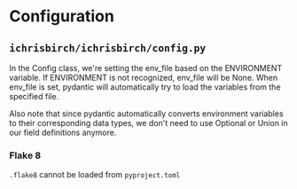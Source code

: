 # Configuration

## `ichrisbirch/ichrisbirch/config.py`

In the Config class, we're setting the env_file based on the ENVIRONMENT variable. If ENVIRONMENT is not recognized, env_file will be None. When env_file is set, pydantic will automatically try to load the variables from the specified file.

Also note that since pydantic automatically converts environment variables to their corresponding data types, we don't need to use Optional or Union in our field definitions anymore.

### Flake 8

`.flake8` cannot be loaded from `pyproject.toml`

